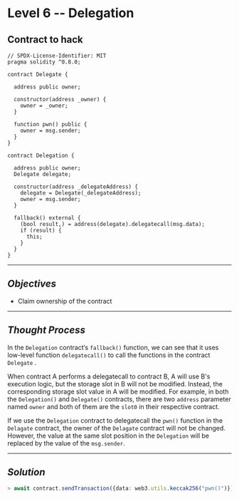 # **Level 6 -- Delegation**
## **Contract to hack**
``` solidity
// SPDX-License-Identifier: MIT
pragma solidity ^0.8.0;

contract Delegate {

  address public owner;

  constructor(address _owner) {
    owner = _owner;
  }

  function pwn() public {
    owner = msg.sender;
  }
}

contract Delegation {

  address public owner;
  Delegate delegate;

  constructor(address _delegateAddress) {
    delegate = Delegate(_delegateAddress);
    owner = msg.sender;
  }

  fallback() external {
    (bool result,) = address(delegate).delegatecall(msg.data);
    if (result) {
      this;
    }
  }
}
```

---
## ***Objectives***
* Claim ownership of the contract
---
## ***Thought Process***
In the `Delegation` contract‘s `fallback()` function, we can see that it uses low-level function `delegatecall()` to call the functions in the contract `Delegate` .

When contract A performs a delegatecall to contract B, A will use B's execution logic, but the storage slot in B will not be modified. Instead, the corresponding storage slot value in A will be modified.
For example, in both the `Delegation()` and `Delegate()` contracts, there are two `address` parameter named `owner` and both of them are the `slot0` in their respective contract. 

If we use the `Delegation` contract to delegatecall the `pwn()` function in the `Delagate` contract, the owner of the `Delagate` contract will not be changed. However, the value at the same slot position in the `Delegation` will be replaced by the value of the `msg.sender`.

---
## ***Solution***
``` ts
> await contract.sendTransaction({data: web3.utils.keccak256("pwn()")})
```



